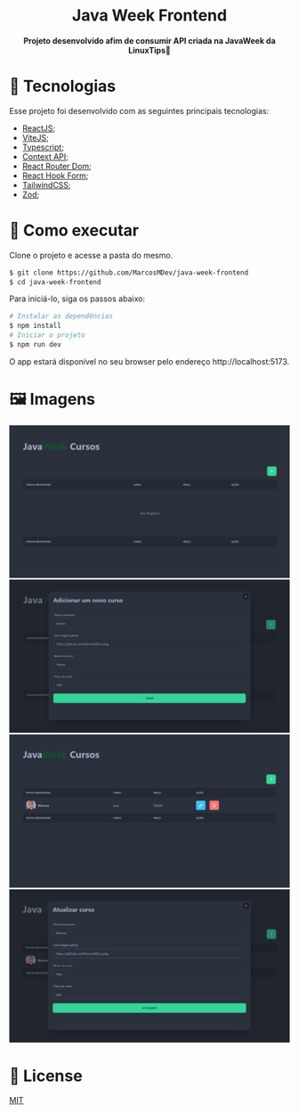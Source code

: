 <h1 align='center'>
Java Week Frontend
</h1>

<h4 align='center'>
Projeto desenvolvido afim de consumir API criada na JavaWeek da LinuxTips🚀
</h4>
 
 # 🧪 Tecnologias

Esse projeto foi desenvolvido com as seguintes principais tecnologias:
- [ReactJS](https://pt-br.reactjs.org/);
- [ViteJS](https://vitejs.dev/);
- [Typescript](https://www.typescriptlang.org/);
- [Context API](https://pt-br.reactjs.org/docs/context.html);
- [React Router Dom](https://v5.reactrouter.com/web/guides/quick-start);
- [React Hook Form](https://react-hook-form.com/);
- [TailwindCSS](https://tailwindcss.com/);
- [Zod](https://github.com/colinhacks/zod);

# 🚀 Como executar

Clone o projeto e acesse a pasta do mesmo.

```bash
$ git clone https://github.com/MarcosMDev/java-week-frontend
$ cd java-week-frontend
```
Para iniciá-lo, siga os passos abaixo:
```bash
# Instalar as dependências
$ npm install
# Iniciar o projeto
$ npm run dev
```
O app estará disponível no seu browser pelo endereço http://localhost:5173.


# 🖼️ Imagens

<div align='center'>
  <img src="./src/assets/lista-limpa.png" alt="">
  <img src="./src/assets/cadastro-curso.png" alt="">
  <img src="./src/assets/lista-com-curso.png" alt="">
  <img src="./src/assets/atualizar-curso.png" alt="">
</div>


# 📃 License
[MIT](https://choosealicense.com/licenses/mit/)<div align='center'>
